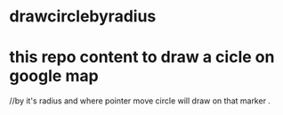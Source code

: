 # drawcirclebyradius
# this repo content to draw a cicle on google map 
//by it's radius and where pointer move circle will draw on that marker . 
